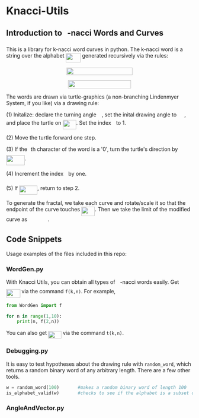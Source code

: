 # Knacci-Utils
## Introduction to <img src="/tex/63bb9849783d01d91403bc9a5fea12a2.svg?invert_in_darkmode&sanitize=true" align=middle width=9.075367949999992pt height=22.831056599999986pt/>-nacci Words and Curves
This is a library for k-nacci word curves in python.
The k-nacci word is a string over the alphabet <img src="/tex/f2fa7155e973c035d80aa7aa0b483d0f.svg?invert_in_darkmode&sanitize=true&sanitize=true&sanitize=true" align=middle width=40.18272059999999pt height=24.65753399999998pt/> generated recursively via the rules:

<p align="center"><img src="/tex/86a1c703632dc6fa5ac0815e8d219aba.svg?invert_in_darkmode&sanitize=true&sanitize=true&sanitize=true" align=middle width=178.09934669999998pt height=20.6229144pt/></p>

<p align="center"><img src="/tex/ca99b418bd1b70837cb0187a1dbc8966.svg?invert_in_darkmode&sanitize=true&sanitize=true&sanitize=true" align=middle width=170.06911019999998pt height=22.127716049999997pt/></p>

The words are drawn via turtle-graphics (a non-branching Lindenmyer System, if you like) via a drawing rule:

  (1) Initalize: declare the turning angle <img src="/tex/c745b9b57c145ec5577b82542b2df546.svg?invert_in_darkmode&sanitize=true&sanitize=true" align=middle width=10.57650494999999pt height=14.15524440000002pt/>, set the inital drawing angle to <img src="/tex/1444c1b272ccbb529a05e07463acf386.svg?invert_in_darkmode&sanitize=true&sanitize=true" align=middle width=17.06819399999999pt height=14.15524440000002pt/>, and place the turtle on <img src="/tex/e660f3b58b414524ec6f827411021073.svg?invert_in_darkmode&sanitize=true&sanitize=true" align=middle width=36.52973609999999pt height=24.65753399999998pt/>. Set the index <img src="/tex/77a3b857d53fb44e33b53e4c8b68351a.svg?invert_in_darkmode&sanitize=true&sanitize=true" align=middle width=5.663225699999989pt height=21.68300969999999pt/> to 1.

  (2) Move the turtle forward one step.

  (3) If the <img src="/tex/77a3b857d53fb44e33b53e4c8b68351a.svg?invert_in_darkmode&sanitize=true&sanitize=true" align=middle width=5.663225699999989pt height=21.68300969999999pt/>th character of the word is a '0', turn the turtle's direction by <img src="/tex/9037305912841572c9ac50f054fed4fe.svg?invert_in_darkmode&sanitize=true&sanitize=true" align=middle width=49.83937694999999pt height=27.15900329999998pt/>.

  (4) Increment the index <img src="/tex/77a3b857d53fb44e33b53e4c8b68351a.svg?invert_in_darkmode&sanitize=true&sanitize=true" align=middle width=5.663225699999989pt height=21.68300969999999pt/> by one.

  (5) If <img src="/tex/d68a336214fdd11b1c8b0fa26a9d3b43.svg?invert_in_darkmode&sanitize=true&sanitize=true" align=middle width=48.924151649999985pt height=24.65753399999998pt/>, return to step 2.

To generate the fractal, we take each curve and rotate/scale it so that the endpoint of the curve touches <img src="/tex/1e5ba49ae6981862f61b4d510dcf29af.svg?invert_in_darkmode&sanitize=true&sanitize=true" align=middle width=36.52973609999999pt height=24.65753399999998pt/>. Then we take the limit of the modified curve as <img src="/tex/5b1d0e6cb391219b21d53d5848fe80a9.svg?invert_in_darkmode&sanitize=true&sanitize=true" align=middle width=51.87587954999999pt height=14.15524440000002pt/>.

## Code Snippets
Usage examples of the files included in this repo:

### WordGen.py

With Knacci Utils, you can obtain all types of <img src="/tex/63bb9849783d01d91403bc9a5fea12a2.svg?invert_in_darkmode&sanitize=true" align=middle width=9.075367949999992pt height=22.831056599999986pt/>-nacci words easily. Get <img src="/tex/8bf47a184625f8d124ae8f140f572f17.svg?invert_in_darkmode&sanitize=true" align=middle width=37.61820479999999pt height=22.831056599999986pt/> via the command `f(k,n)`. For example,

```python
from WordGen import f

for n in range(1,10):
    print(n, f(2,n))
  ```
  
 You can also get <img src="/tex/a0d7950f40d86754b91c430dde7e0094.svg?invert_in_darkmode&sanitize=true" align=middle width=35.50631534999999pt height=20.221802699999984pt/> via the command `t(k,n)`.
 
 ### Debugging.py
 
 It is easy to test hypotheses about the drawing rule with `random_word`, which returns a random binary word of any arbitrary length. There are a few other tools.
 ```python
 w = random_word(100)       #makes a random binary word of length 100
 is_alphabet_valid(w)       #checks to see if the alphabet is a subset of {'0','1'}
 ```
 
 ### AngleAndVector.py
 
